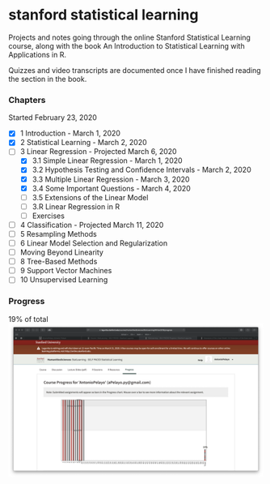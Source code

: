 # stanford statistical learning
Projects and notes going through the online Stanford Statistical Learning course,
along with the book An Introduction to Statistical Learning with Applications in R. 

Quizzes and video transcripts are documented once I have finished reading the section
in the book.

### Chapters
Started February 23, 2020 
- [x] 1 Introduction - March 1, 2020
- [x] 2 Statistical Learning - March 2, 2020
- [ ] 3 Linear Regression - Projected March 6, 2020 
  - [x] 3.1 Simple Linear Regression - March 1, 2020 
  - [x] 3.2 Hypothesis Testing and Confidence Intervals - March 2, 2020
  - [x] 3.3 Multiple Linear Regression - March 3, 2020
  - [x] 3.4 Some Important Questions - March 4, 2020 
  - [ ] 3.5 Extensions of the Linear Model
  - [ ] 3.R Linear Regression in R
  - [ ] Exercises
- [ ] 4 Classification - Projected March 11, 2020
- [ ] 5 Resampling Methods 
- [ ] 6 Linear Model Selection and Regularization
- [ ] Moving Beyond Linearity 
- [ ] 8 Tree-Based Methods
- [ ] 9 Support Vector Machines
- [ ] 10 Unsupervised Learning

### Progress
19% of total
![](online-course-progress.png)